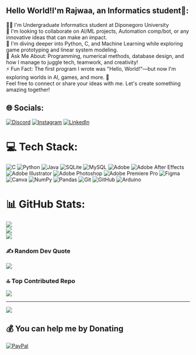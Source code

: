 ## Hello World!I'm Rajwaa, an Informatics student👋:
🧑‍🎓 I'm Undergraduate Informatics student at Diponegoro University
<br>👯 I'm looking to collaborate on AI/ML projects, Automation comp/bot, or any innovative ideas that can make an impact.
<br>🌱 I'm diving deeper into Python, C, and Machine Learning while exploring game prototyping and linear system modeling.
<br>💬 Ask Me About: Programming, numerical methods, database design, and how I manage to juggle tech, teamwork, and creativity!
<br>⚡ Fun Fact: The first program I wrote was "Hello, World!"—but now I'm exploring worlds in AI, games, and more. 🚀
<br>Feel free to connect or share your ideas with me. Let's create something amazing together!

## 🌐 Socials:
[![Discord](https://img.shields.io/badge/Discord-%237289DA.svg?logo=discord&logoColor=white)](https://discord.gg/1193232021581996203) [![Instagram](https://img.shields.io/badge/Instagram-%23E4405F.svg?logo=Instagram&logoColor=white)](https://instagram.com/mufrajwaa) [![LinkedIn](https://img.shields.io/badge/LinkedIn-%230077B5.svg?logo=linkedin&logoColor=white)](https://linkedin.com/in/rajwaama17) 

# 💻 Tech Stack:
![C](https://img.shields.io/badge/c-%2300599C.svg?style=flat&logo=c&logoColor=white) ![Python](https://img.shields.io/badge/python-3670A0?style=flat&logo=python&logoColor=ffdd54) ![Java](https://img.shields.io/badge/java-%23ED8B00.svg?style=flat&logo=openjdk&logoColor=white) ![SQLite](https://img.shields.io/badge/sqlite-%2307405e.svg?style=flat&logo=sqlite&logoColor=white) ![MySQL](https://img.shields.io/badge/mysql-4479A1.svg?style=flat&logo=mysql&logoColor=white) ![Adobe](https://img.shields.io/badge/adobe-%23FF0000.svg?style=flat&logo=adobe&logoColor=white) ![Adobe After Effects](https://img.shields.io/badge/Adobe%20After%20Effects-9999FF.svg?style=flat&logo=Adobe%20After%20Effects&logoColor=white) ![Adobe Illustrator](https://img.shields.io/badge/adobe%20illustrator-%23FF9A00.svg?style=flat&logo=adobe%20illustrator&logoColor=white) ![Adobe Photoshop](https://img.shields.io/badge/adobe%20photoshop-%2331A8FF.svg?style=flat&logo=adobe%20photoshop&logoColor=white) ![Adobe Premiere Pro](https://img.shields.io/badge/Adobe%20Premiere%20Pro-9999FF.svg?style=flat&logo=Adobe%20Premiere%20Pro&logoColor=white) ![Figma](https://img.shields.io/badge/figma-%23F24E1E.svg?style=flat&logo=figma&logoColor=white) ![Canva](https://img.shields.io/badge/Canva-%2300C4CC.svg?style=flat&logo=Canva&logoColor=white) ![NumPy](https://img.shields.io/badge/numpy-%23013243.svg?style=flat&logo=numpy&logoColor=white) ![Pandas](https://img.shields.io/badge/pandas-%23150458.svg?style=flat&logo=pandas&logoColor=white) ![Git](https://img.shields.io/badge/git-%23F05033.svg?style=flat&logo=git&logoColor=white) ![GitHub](https://img.shields.io/badge/github-%23121011.svg?style=flat&logo=github&logoColor=white) ![Arduino](https://img.shields.io/badge/-Arduino-00979D?style=flat&logo=Arduino&logoColor=white)
# 📊 GitHub Stats:
![](https://github-readme-stats.vercel.app/api?username=bruhismyname&theme=dark&hide_border=false&include_all_commits=false&count_private=false)<br/>
![](https://github-readme-streak-stats.herokuapp.com/?user=bruhismyname&theme=dark&hide_border=false)<br/>
![](https://github-readme-stats.vercel.app/api/top-langs/?username=bruhismyname&theme=dark&hide_border=false&include_all_commits=false&count_private=false&layout=compact)

### ✍️ Random Dev Quote
![](https://quotes-github-readme.vercel.app/api?type=horizontal&theme=radical)

### 🔝 Top Contributed Repo
![](https://github-contributor-stats.vercel.app/api?username=bruhismyname&limit=5&theme=dark&combine_all_yearly_contributions=true)

---
[![](https://visitcount.itsvg.in/api?id=bruhismyname&icon=0&color=0)](https://visitcount.itsvg.in)

  ## 💰 You can help me by Donating
  [![PayPal](https://img.shields.io/badge/PayPal-00457C?style=for-the-badge&logo=paypal&logoColor=white)](https://paypal.me/MuflihulAufaa) 

  
<!-- Proudly created with GPRM ( https://gprm.itsvg.in ) -->

